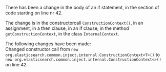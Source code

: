There has been a change in the body of an if statement, in the section of code starting on line nr 42.
  
The change is in the constructorcall ```ConstructionContext()```, in an assignment, in a then clause, in an if clause, in the method ```getConstructionContext```, in the class ```InternalContext```.
  
The following changes have been made:  
Changed constructor call from ```new org.elasticsearch.common.inject.internal.ConstructionContext<T>()``` to ```new org.elasticsearch.common.inject.internal.ConstructionContext<>()``` on line 42.  
